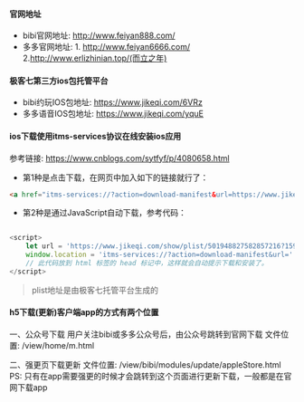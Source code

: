 
#### 官网地址
- bibi官网地址: http://www.feiyan888.com/
- 多多官网地址: 1. http://www.feiyan6666.com/ 2.http://www.erlizhinian.top/(而立之年)



#### 极客七第三方ios包托管平台
- bibi约玩IOS包地址: https://www.jikeqi.com/6VRz
- 多多语音IOS包地址: https://www.jikeqi.com/yquE



#### ios下载使用itms-services协议在线安装ios应用
参考链接: https://www.cnblogs.com/sytfyf/p/4080658.html

- 第1种是点击下载，在网页中加入如下的链接就行了：
```html
<a href="itms-services://?action=download-manifest&url=https://www.jikeqi.com/show/plist/501948827582857216?1592379584">下载</a>

```

- 第2种是通过JavaScript自动下载，参考代码：
```javascript

<script>
    let url = 'https://www.jikeqi.com/show/plist/501948827582857216?1592379584';
    window.location = 'itms-services://?action=download-manifest&url=' + url;
    // 此代码放到 html 标签的 head 标记中，这样就会自动提示下载和安装了。
</script>

```

> plist地址是由极客七托管平台生成的

#### h5下载(更新)客户端app的方式有两个位置

一、公众号下载
用户关注bibi或多多公众号后，由公众号跳转到官网下载
文件位置: /view/home/m.html

二、强更页下载更新
文件位置: /view/bibi/modules/update/appleStore.html
PS: 只有在app需要强更的时候才会跳转到这个页面进行更新下载，一般都是在官网下载app
